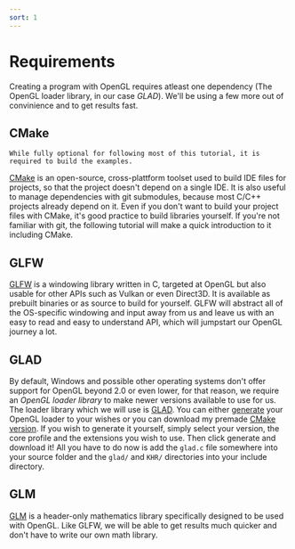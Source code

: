 ```yaml
---
sort: 1
---
```


# Requirements
Creating a program with OpenGL requires atleast one dependency (The OpenGL loader library, in our case *GLAD*). We'll be using a few more out of convinience and to get results fast.

## CMake
```note
While fully optional for following most of this tutorial, it is required to build the examples.
```
[CMake](https://cmake.org/) is an open-source, cross-plattform toolset used to build IDE files for projects, so that the project doesn't depend on a single IDE. It is also useful to manage dependencies with git submodules, because most C/C++ projects already depend on it.
Even if you don't want to build your project files with CMake, it's good practice to build libraries yourself.
If you're not familiar with git, the following tutorial will make a quick introduction to it including CMake.

## GLFW
[GLFW](https://www.glfw.org/) is a windowing library written in C, targeted at OpenGL but also usable for other APIs such as Vulkan or even Direct3D.
It is available as prebuilt binaries or as source to build for yourself.
GLFW will abstract all of the OS-specific windowing and input away from us and leave us with an easy to read and easy to understand API, which will jumpstart our OpenGL journey a lot.

## GLAD
By default, Windows and possible other operating systems don't offer support for OpenGL beyond 2.0 or even lower, for that reason, we require an *OpenGL loader library* to make newer versions available to use for us.
The loader library which we will use is [GLAD](https://github.com/Dav1dde/glad). You can either [generate](https://glad.dav1d.de/) your OpenGL loader to your wishes or you can download my premade [CMake version](https://github.com/rtryan98/glad).
If you wish to generate it yourself, simply select your version, the core profile and the extensions you wish to use. Then click generate and download it! All you have to do now is add the `glad.c` file somewhere into your source folder and the `glad/` and `KHR/` directories into your include directory.

## GLM
[GLM](https://glm.g-truc.net/0.9.9/index.html) is a header-only mathematics library specifically designed to be used with OpenGL. Like GLFW, we will be able to get results much quicker and don't have to write our own math library.
